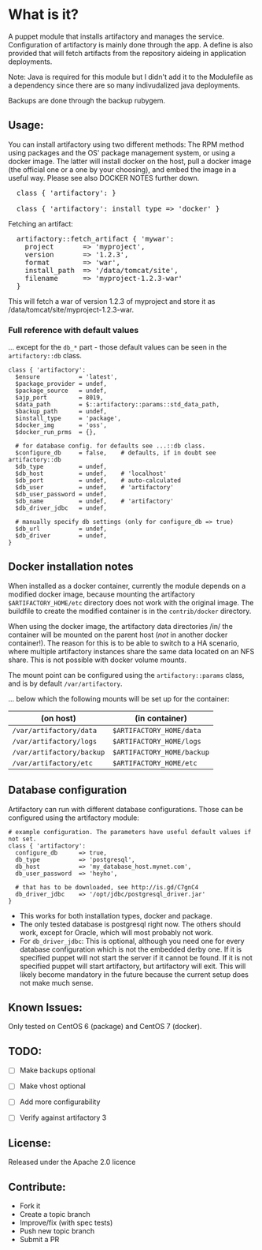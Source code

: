 # What is it?

A puppet module that installs artifactory and manages the service.
Configuration of artifactory is mainly done through the app.  A define is
also provided that will fetch artifacts from the repository aideing in
application deployments.

Note: Java is required for this module but I didn't add it to the Modulefile
as a dependency since there are so many indivudalized java deployments.

Backups are done through the backup rubygem.


## Usage:

You can install artifactory using two different methods: The RPM method using packages and the OS' package management system, or using a docker image. The latter will install docker on the host, pull a docker image (the official one or a one by your choosing), and embed the image  in a useful way. Please see also DOCKER NOTES further down.

<pre>
  class { 'artifactory': }

  class { 'artifactory': install_type => 'docker' }
</pre>

Fetching an artifact:
<pre>
  artifactory::fetch_artifact { 'mywar':
    project       => 'myproject',
    version       => '1.2.3',
    format        => 'war',
    install_path  => '/data/tomcat/site',
    filename      => 'myproject-1.2.3-war'
  }
</pre>
This will fetch a war of version 1.2.3 of myproject and store it as
/data/tomcat/site/myproject-1.2.3-war.


### Full reference with default values

... except for the `db_*` part - those default values can be seen in the `artifactory::db` class.

```
class { 'artifactory':
  $ensure           = 'latest',
  $package_provider = undef,
  $package_source   = undef,
  $ajp_port         = 8019,
  $data_path        = $::artifactory::params::std_data_path,
  $backup_path      = undef,
  $install_type     = 'package',
  $docker_img       = 'oss',
  $docker_run_prms  = {},

  # for database config. for defaults see ...::db class.
  $configure_db     = false,    # defaults, if in doubt see artifactory::db
  $db_type          = undef,
  $db_host          = undef,    # 'localhost'
  $db_port          = undef,    # auto-calculated
  $db_user          = undef,    # 'artifactory'
  $db_user_password = undef,
  $db_name          = undef,    # 'artifactory'
  $db_driver_jdbc   = undef,

  # manually specify db settings (only for configure_db => true)
  $db_url           = undef,
  $db_driver        = undef,
}
```

## Docker installation notes

When installed as a docker container, currently the module depends on a modified docker image, because mounting the artifactory `$ARTIFACTORY_HOME/etc` directory does not work with the original image. The buildfile to create the modified container is in the `contrib/docker` directory.

When using the docker image, the artifactory data directories /in/ the container will be mounted on the parent host (*not* in another docker container!). The reason for this is to be able to switch to a HA scenario, where multiple artifactory instances share the same data located on an NFS share. This is not possible with docker volume mounts.

The mount point can be configured using the `artifactory::params` class, and is by default `/var/artifactory`.

... below which the following mounts will be set up for the container:

| (on host)                         | (in container)             |
| --------------------------------- | -------------------------- |
| `/var/artifactory/data`           | `$ARTIFACTORY_HOME/data`   |
| `/var/artifactory/logs`           | `$ARTIFACTORY_HOME/logs`   |
| `/var/artifactory/backup`         | `$ARTIFACTORY_HOME/backup` |
| `/var/artifactory/etc`            | `$ARTIFACTORY_HOME/etc`    |


## Database configuration

Artifactory can run with different database configurations. Those can be configured using the artifactory module:

```
# example configuration. The parameters have useful default values if not set.
class { 'artifactory':
  configure_db      => true,
  db_type           => 'postgresql',
  db_host           => 'my_database_host.mynet.com',
  db_user_password  => 'heyho',

  # that has to be downloaded, see http://is.gd/C7gnC4
  db_driver_jdbc    => '/opt/jdbc/postgresql_driver.jar'
}
```

* This works for both installation types, docker and package.
* The only tested database is postgresql right now. The others should work, except for Oracle, which will most probably not work.
* For `db_driver_jdbc`: This is optional, although you need one for every database configuration which is not the embedded derby one. If it is specified puppet will not start the server if it cannot be found. If it is not specified puppet will start artifactory, but artifactory will exit. This will likely become mandatory in the future because the current setup does not make much sense.


## Known Issues:

Only tested on CentOS 6 (package) and CentOS 7 (docker).

## TODO:

* [ ] Make backups optional
* [ ] Make vhost optional
* [ ] Add more configurability
* [ ] Verify against artifactory 3


## License:

Released under the Apache 2.0 licence


## Contribute:

* Fork it
* Create a topic branch
* Improve/fix (with spec tests)
* Push new topic branch
* Submit a PR
